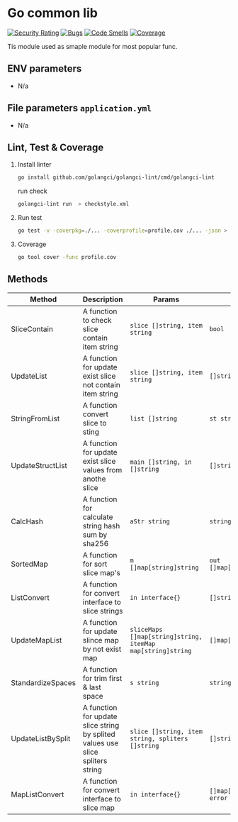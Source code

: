 # Go common lib

[![Security Rating](https://sonarcloud.io/api/project_badges/measure?project=lordtor_go-common-lib&metric=security_rating)](https://sonarcloud.io/summary/new_code?id=lordtor_go-common-lib) [![Bugs](https://sonarcloud.io/api/project_badges/measure?project=lordtor_go-common-lib&metric=bugs)](https://sonarcloud.io/summary/new_code?id=lordtor_go-common-lib) [![Code Smells](https://sonarcloud.io/api/project_badges/measure?project=lordtor_go-common-lib&metric=code_smells)](https://sonarcloud.io/summary/new_code?id=lordtor_go-common-lib) [![Coverage](https://sonarcloud.io/api/project_badges/measure?project=lordtor_go-common-lib&metric=coverage)](https://sonarcloud.io/summary/new_code?id=lordtor_go-common-lib)

Tis module used as smaple module for most popular func.

## ENV parameters

* N/a

## File parameters `application.yml`

* N/a

## Lint, Test & Coverage

  1. Install linter

      ``` bash
      go install github.com/golangci/golangci-lint/cmd/golangci-lint
      ```

      run check

      ``` bash
      golangci-lint run  > checkstyle.xml
      ```

  2. Run test

      ``` bash
      go test -v -coverpkg=./... -coverprofile=profile.cov ./... -json > test_report.json
      ```

  3. Coverage

      ``` bash
      go tool cover -func profile.cov
      ```

## Methods

| Method | Description | Params | Result |
|--------|-------------|--------|--------|
| SliceContain | A function to check slice contain item string | `slice []string, item string` |  `bool` |
| UpdateList | A function for update exist slice not contain item string | `slice []string, item string` | `[]string` |
| StringFromList | A function convert slice to sting | `list []string` | `st string` |
| UpdateStructList | A function for update exist slice values from anothe slice | `main []string, in []string` | `[]string` |
| CalcHash | A function for calculate string hash sum by sha256 | `aStr string` | `string` |
| SortedMap | A function for sort slice map's | `m []map[string]string` | `out []map[string]string` |
| ListConvert | A function for convert interface to slice strings | `in interface{}` | `[]string, error` |
| UpdateMapList |  A function for update slince map by not exist map | `sliceMaps []map[string]string, itemMap map[string]string` | `[]map[string]string` |
| StandardizeSpaces | A function for trim first & last space | `s string` | `string` |
| UpdateListBySplit | A function for update slice string by splited values use slice spliters string | `slice []string, item string, spliters []string` | `[]string` |
| MapListConvert | A function for convert interface to slice map | `in interface{}` | `[]map[string]string, error` |
